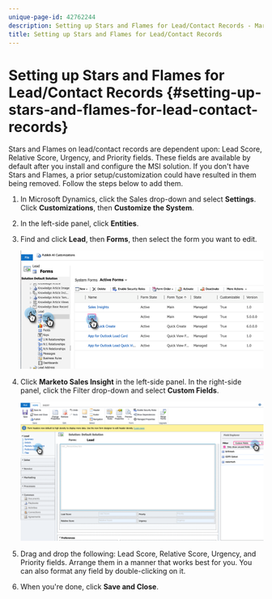 ```yaml
---
unique-page-id: 42762244
description: Setting up Stars and Flames for Lead/Contact Records - Marketo Docs - Product Documentation
title: Setting up Stars and Flames for Lead/Contact Records
---
```


# Setting up Stars and Flames for Lead/Contact Records {#setting-up-stars-and-flames-for-lead-contact-records}

Stars and Flames on lead/contact records are dependent upon: Lead Score, Relative Score, Urgency, and Priority fields. These fields are available by default after you install and configure the MSI solution. If you don't have Stars and Flames, a prior setup/customization could have resulted in them being removed. Follow the steps below to add them.

1. In Microsoft Dynamics, click the Sales drop-down and select **Settings**. Click **Customizations**, then **Customize the System**.

1. In the left-side panel, click **Entities**.

1. Find and click **Lead**, then **Forms**, then select the form you want to edit.

   ![](assets/setting-up-stars-and-flames-for-lead-contact-records-1.png)

1. Click **Marketo Sales Insight** in the left-side panel. In the right-side panel, click the Filter drop-down and select **Custom Fields**.

   ![](assets/setting-up-stars-and-flames-for-lead-contact-records-2.png)

1. Drag and drop the following: Lead Score, Relative Score, Urgency, and Priority fields. Arrange them in a manner that works best for you. You can also format any field by double-clicking on it.

1. When you're done, click **Save and Close**.
